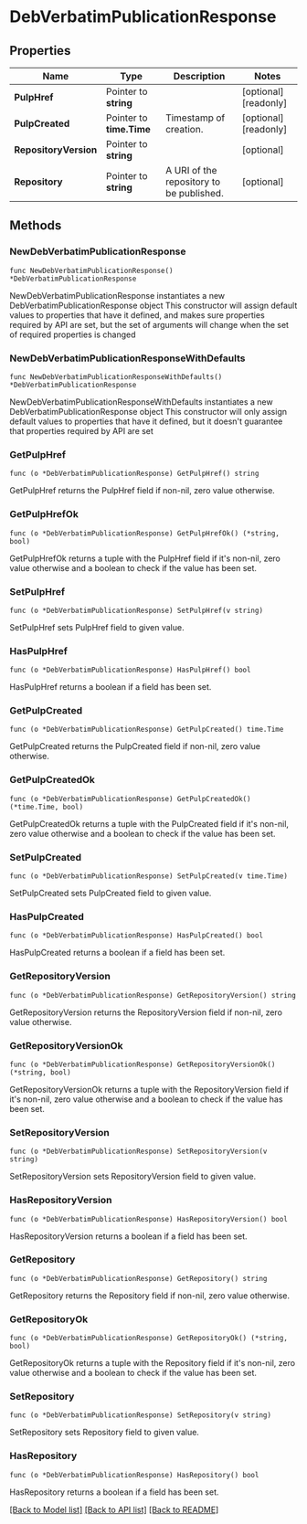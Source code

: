 # DebVerbatimPublicationResponse

## Properties

Name | Type | Description | Notes
------------ | ------------- | ------------- | -------------
**PulpHref** | Pointer to **string** |  | [optional] [readonly] 
**PulpCreated** | Pointer to **time.Time** | Timestamp of creation. | [optional] [readonly] 
**RepositoryVersion** | Pointer to **string** |  | [optional] 
**Repository** | Pointer to **string** | A URI of the repository to be published. | [optional] 

## Methods

### NewDebVerbatimPublicationResponse

`func NewDebVerbatimPublicationResponse() *DebVerbatimPublicationResponse`

NewDebVerbatimPublicationResponse instantiates a new DebVerbatimPublicationResponse object
This constructor will assign default values to properties that have it defined,
and makes sure properties required by API are set, but the set of arguments
will change when the set of required properties is changed

### NewDebVerbatimPublicationResponseWithDefaults

`func NewDebVerbatimPublicationResponseWithDefaults() *DebVerbatimPublicationResponse`

NewDebVerbatimPublicationResponseWithDefaults instantiates a new DebVerbatimPublicationResponse object
This constructor will only assign default values to properties that have it defined,
but it doesn't guarantee that properties required by API are set

### GetPulpHref

`func (o *DebVerbatimPublicationResponse) GetPulpHref() string`

GetPulpHref returns the PulpHref field if non-nil, zero value otherwise.

### GetPulpHrefOk

`func (o *DebVerbatimPublicationResponse) GetPulpHrefOk() (*string, bool)`

GetPulpHrefOk returns a tuple with the PulpHref field if it's non-nil, zero value otherwise
and a boolean to check if the value has been set.

### SetPulpHref

`func (o *DebVerbatimPublicationResponse) SetPulpHref(v string)`

SetPulpHref sets PulpHref field to given value.

### HasPulpHref

`func (o *DebVerbatimPublicationResponse) HasPulpHref() bool`

HasPulpHref returns a boolean if a field has been set.

### GetPulpCreated

`func (o *DebVerbatimPublicationResponse) GetPulpCreated() time.Time`

GetPulpCreated returns the PulpCreated field if non-nil, zero value otherwise.

### GetPulpCreatedOk

`func (o *DebVerbatimPublicationResponse) GetPulpCreatedOk() (*time.Time, bool)`

GetPulpCreatedOk returns a tuple with the PulpCreated field if it's non-nil, zero value otherwise
and a boolean to check if the value has been set.

### SetPulpCreated

`func (o *DebVerbatimPublicationResponse) SetPulpCreated(v time.Time)`

SetPulpCreated sets PulpCreated field to given value.

### HasPulpCreated

`func (o *DebVerbatimPublicationResponse) HasPulpCreated() bool`

HasPulpCreated returns a boolean if a field has been set.

### GetRepositoryVersion

`func (o *DebVerbatimPublicationResponse) GetRepositoryVersion() string`

GetRepositoryVersion returns the RepositoryVersion field if non-nil, zero value otherwise.

### GetRepositoryVersionOk

`func (o *DebVerbatimPublicationResponse) GetRepositoryVersionOk() (*string, bool)`

GetRepositoryVersionOk returns a tuple with the RepositoryVersion field if it's non-nil, zero value otherwise
and a boolean to check if the value has been set.

### SetRepositoryVersion

`func (o *DebVerbatimPublicationResponse) SetRepositoryVersion(v string)`

SetRepositoryVersion sets RepositoryVersion field to given value.

### HasRepositoryVersion

`func (o *DebVerbatimPublicationResponse) HasRepositoryVersion() bool`

HasRepositoryVersion returns a boolean if a field has been set.

### GetRepository

`func (o *DebVerbatimPublicationResponse) GetRepository() string`

GetRepository returns the Repository field if non-nil, zero value otherwise.

### GetRepositoryOk

`func (o *DebVerbatimPublicationResponse) GetRepositoryOk() (*string, bool)`

GetRepositoryOk returns a tuple with the Repository field if it's non-nil, zero value otherwise
and a boolean to check if the value has been set.

### SetRepository

`func (o *DebVerbatimPublicationResponse) SetRepository(v string)`

SetRepository sets Repository field to given value.

### HasRepository

`func (o *DebVerbatimPublicationResponse) HasRepository() bool`

HasRepository returns a boolean if a field has been set.


[[Back to Model list]](../README.md#documentation-for-models) [[Back to API list]](../README.md#documentation-for-api-endpoints) [[Back to README]](../README.md)


